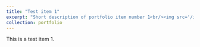 ```yaml
---
title: "Test item 1"
excerpt: "Short description of portfolio item number 1<br/><img src='/images/500x300.png'>"
collection: portfolio
---
```


This is a test item 1.
